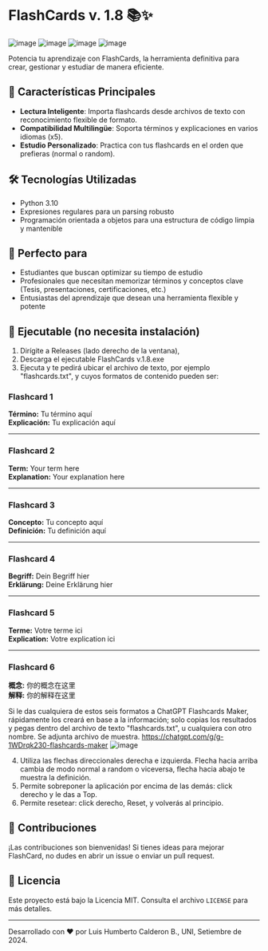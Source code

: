 # FlashCards v. 1.8 📚✨
![image](https://github.com/user-attachments/assets/45ccee57-c8d8-4ad0-b451-71068375551d)
![image](https://github.com/user-attachments/assets/14e0159b-ed33-4677-a668-bafabd159109)
![image](https://github.com/user-attachments/assets/1061a17d-0265-46d3-9d18-918f9b3cef46)
![image](https://github.com/user-attachments/assets/89cc7de2-b51a-4788-a536-679b497a1b07)

Potencia tu aprendizaje con FlashCards, la herramienta definitiva para crear, gestionar y estudiar de manera eficiente.

## 🚀 Características Principales

- **Lectura Inteligente**: Importa flashcards desde archivos de texto con reconocimiento flexible de formato.
- **Compatibilidad Multilingüe**: Soporta términos y explicaciones en varios idiomas (x5).
- **Estudio Personalizado**: Practica con tus flashcards en el orden que prefieras (normal o random).

## 🛠 Tecnologías Utilizadas

- Python 3.10
- Expresiones regulares para un parsing robusto
- Programación orientada a objetos para una estructura de código limpia y mantenible

## 🎯 Perfecto para

- Estudiantes que buscan optimizar su tiempo de estudio
- Profesionales que necesitan memorizar términos y conceptos clave (Tesis, presentaciones, certificaciones, etc.)
- Entusiastas del aprendizaje que desean una herramienta flexible y potente

## 🔧 Ejecutable (no necesita instalación)

1. Dirígite a Releases (lado derecho de la ventana),
2. Descarga el ejecutable FlashCards v.1.8.exe
3. Ejecuta y te pedirá ubicar el archivo de texto, por ejemplo "flashcards.txt", y cuyos formatos de contenido pueden ser:

### Flashcard 1
**Término:** Tu término aquí  
**Explicación:** Tu explicación aquí

---

### Flashcard 2
**Term:** Your term here  
**Explanation:** Your explanation here

---

### Flashcard 3
**Concepto:** Tu concepto aquí  
**Definición:** Tu definición aquí

---

### Flashcard 4
**Begriff:** Dein Begriff hier  
**Erklärung:** Deine Erklärung hier

---

### Flashcard 5
**Terme:** Votre terme ici  
**Explication:** Votre explication ici

---

### Flashcard 6
**概念:** 你的概念在这里  
**解释:** 你的解释在这里

Si le das cualquiera de estos seis formatos a ChatGPT Flashcards Maker, rápidamente los creará en base a la información; solo copias los resultados y pegas dentro del archivo de texto "flashcards.txt", u cualquiera con otro nombre. Se adjunta archivo de muestra.
https://chatgpt.com/g/g-1WDrqk230-flashcards-maker
![image](https://github.com/user-attachments/assets/ef8fc400-bfaf-483c-86b0-16d3275b7656)

4. Utiliza las flechas direccionales derecha e izquierda. Flecha hacia arriba cambia de modo normal a random o viceversa, flecha hacia abajo te muestra la definición.
5. Permite sobreponer la aplicación por encima de las demás: click derecho y le das a Top.
6. Permite resetear: click derecho, Reset, y volverás al principio.

## 🤝 Contribuciones

¡Las contribuciones son bienvenidas! Si tienes ideas para mejorar FlashCard, no dudes en abrir un issue o enviar un pull request.

## 📄 Licencia

Este proyecto está bajo la Licencia MIT. Consulta el archivo `LICENSE` para más detalles.

---

Desarrollado con ❤️ por Luis Humberto Calderon B., UNI, Setiembre de 2024.
